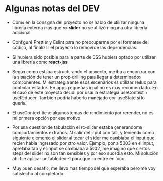 # Algunas notas del DEV

- Como en la consigna del proyecto no se hablo de utilizar ninguna libreria
externa mas que **rc-slider** no se utilizó ninguna otra librería adicional

- Configuré Prettier y Eslint para no preocuparme por el formateo del código,
al finalizar el proyecto lo removí de las dependencias.

- Si hubiera sido posible para la parte de CSS hubiera optado por utilizar
una librería como **react-jss**

- Según como estaba estructurando el proyecto, me iba a encontrar con la
situación de tener un prop-drilling para llegar a determinados componentes. Mi
estrategia ante esos escenarios es utilizar redux para controlar estados.
En apps pequeñas igual no es muy recomendado. En el caso de este proyecto
decidi por usar la estrategia useContext + useReducer. Tambien podría haberlo
manejado con useState si lo quería.

- El useContext tiene algunos temas de rendimiento por rerender, no es mi primera
opción por ese motivo

- Por una cuestión de tabulación el rc-slider estaba generandome comportamientos
extraños. Al salir del input con tab, y teniendo como siguiente elemento el slider
al tocar el slider me cambiaba el input que recien habia ingresado por otro valor.
Ejemplo, ponia 5003 en el input, apretaba tab y el input se cambiaba a 5002,
me imagino que ciertos steps del slider no son tan sensibles y por eso sucedia
esto. Mi solución ahi fue aplicar un tabIndex -1 para que no entre en foco.

- Muy buen desafio, me llevo mas tiempo del que esperaba pero me voy satisfecho
al completarlo.
